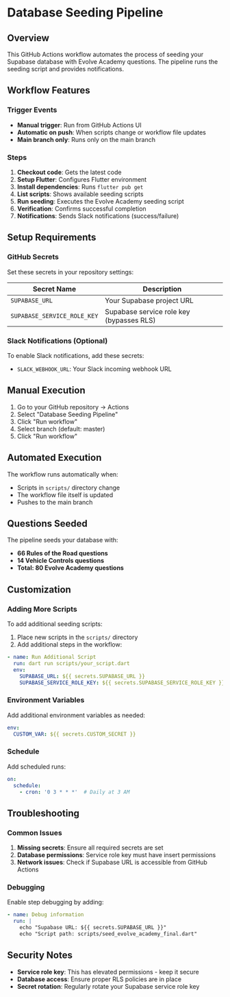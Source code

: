 # Database Seeding Pipeline

## Overview
This GitHub Actions workflow automates the process of seeding your Supabase database with Evolve Academy questions. The pipeline runs the seeding script and provides notifications.

## Workflow Features

### Trigger Events
- **Manual trigger**: Run from GitHub Actions UI
- **Automatic on push**: When scripts change or workflow file updates
- **Main branch only**: Runs only on the main branch

### Steps
1. **Checkout code**: Gets the latest code
2. **Setup Flutter**: Configures Flutter environment
3. **Install dependencies**: Runs `flutter pub get`
4. **List scripts**: Shows available seeding scripts
5. **Run seeding**: Executes the Evolve Academy seeding script
6. **Verification**: Confirms successful completion
7. **Notifications**: Sends Slack notifications (success/failure)

## Setup Requirements

### GitHub Secrets
Set these secrets in your repository settings:

| Secret Name | Description |
|-------------|-------------|
| `SUPABASE_URL` | Your Supabase project URL |
| `SUPABASE_SERVICE_ROLE_KEY` | Supabase service role key (bypasses RLS) |

### Slack Notifications (Optional)
To enable Slack notifications, add these secrets:
- `SLACK_WEBHOOK_URL`: Your Slack incoming webhook URL

## Manual Execution

1. Go to your GitHub repository → Actions
2. Select "Database Seeding Pipeline" 
3. Click "Run workflow"
4. Select branch (default: master)
5. Click "Run workflow"

## Automated Execution

The workflow runs automatically when:
- Scripts in `scripts/` directory change
- The workflow file itself is updated
- Pushes to the main branch

## Questions Seeded

The pipeline seeds your database with:
- **66 Rules of the Road questions**
- **14 Vehicle Controls questions** 
- **Total: 80 Evolve Academy questions**

## Customization

### Adding More Scripts
To add additional seeding scripts:

1. Place new scripts in the `scripts/` directory
2. Add additional steps in the workflow:

```yaml
- name: Run Additional Script
  run: dart run scripts/your_script.dart
  env:
    SUPABASE_URL: ${{ secrets.SUPABASE_URL }}
    SUPABASE_SERVICE_ROLE_KEY: ${{ secrets.SUPABASE_SERVICE_ROLE_KEY }}
```

### Environment Variables
Add additional environment variables as needed:

```yaml
env:
  CUSTOM_VAR: ${{ secrets.CUSTOM_SECRET }}
```

### Schedule
Add scheduled runs:

```yaml
on:
  schedule:
    - cron: '0 3 * * *'  # Daily at 3 AM
```

## Troubleshooting

### Common Issues
1. **Missing secrets**: Ensure all required secrets are set
2. **Database permissions**: Service role key must have insert permissions
3. **Network issues**: Check if Supabase URL is accessible from GitHub Actions

### Debugging
Enable step debugging by adding:

```yaml
- name: Debug information
  run: |
    echo "Supabase URL: ${{ secrets.SUPABASE_URL }}"
    echo "Script path: scripts/seed_evolve_academy_final.dart"
```

## Security Notes

- **Service role key**: This has elevated permissions - keep it secure
- **Database access**: Ensure proper RLS policies are in place
- **Secret rotation**: Regularly rotate your Supabase service role key